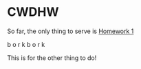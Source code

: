 # CWDHW

So far, the only thing to serve is [Homework 1](https://RW-Squared.github.io/CWDHW/Homework-1.html)

b o r k b o r k

This is for the other thing to do!
